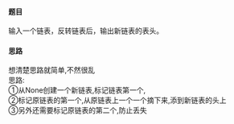 #### 题目
输入一个链表，反转链表后，输出新链表的表头。
#### 思路
想清楚思路就简单,不然很乱\
思路:\
①从None创建一个新链表,标记链表第一个,\
②标记原链表的第一个,从原链表上一个一个摘下来,添到新链表的头上\
③另外还需要标记原链表的第二个,防止丢失
